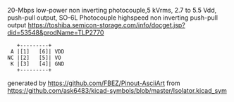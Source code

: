 20-Mbps low-power non inverting photocouple,5 kVrms, 2.7 to 5.5 Vdd, push-pull output, SO-6L
Photocouple highspeed non inverting push-pull output
https://toshiba.semicon-storage.com/info/docget.jsp?did=53548&prodName=TLP2770


	   +---------+
	 A |[1]   [6]| VDD
	NC |[2]   [5]| VO
	 K |[3]   [4]| GND
	   +---------+


generated by https://github.com/FBEZ/Pinout-AsciiArt from https://github.com/ask6483/kicad-symbols/blob/master/Isolator.kicad_sym